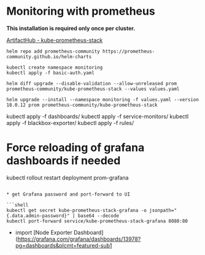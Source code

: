 # Monitoring with prometheus

**This installation is required only once per cluster.**

[ArtifactHub - kube-prometheus-stack](https://artifacthub.io/packages/helm/prometheus-community/kube-prometheus-stack)

```shell
helm repo add prometheus-community https://prometheus-community.github.io/helm-charts
```

```shell
kubectl create namespace monitoring
kubectl apply -f basic-auth.yaml
```

```shell
helm diff upgrade --disable-validation --allow-unreleased prom prometheus-community/kube-prometheus-stack --values values.yaml
```

```shell
helm upgrade --install --namespace monitoring -f values.yaml --version 18.0.12 prom prometheus-community/kube-prometheus-stack
```

kubectl apply -f dashboards/
kubectl apply -f service-monitors/
kubectl apply -f blackbox-exporter/
kubectl apply -f rules/

# Force reloading of grafana dashboards if needed
kubectl rollout restart deployment prom-grafana
```

* get Grafana password and port-forward to UI

```shell
kubectl get secret kube-prometheus-stack-grafana -o jsonpath="{.data.admin-password}" | base64 --decode
kubectl port-forward service/kube-prometheus-stack-grafana 8080:80
```

* import [Node Exporter Dashboard](https://grafana.com/grafana/dashboards/13978?pg=dashboards&plcmt=featured-sub1
